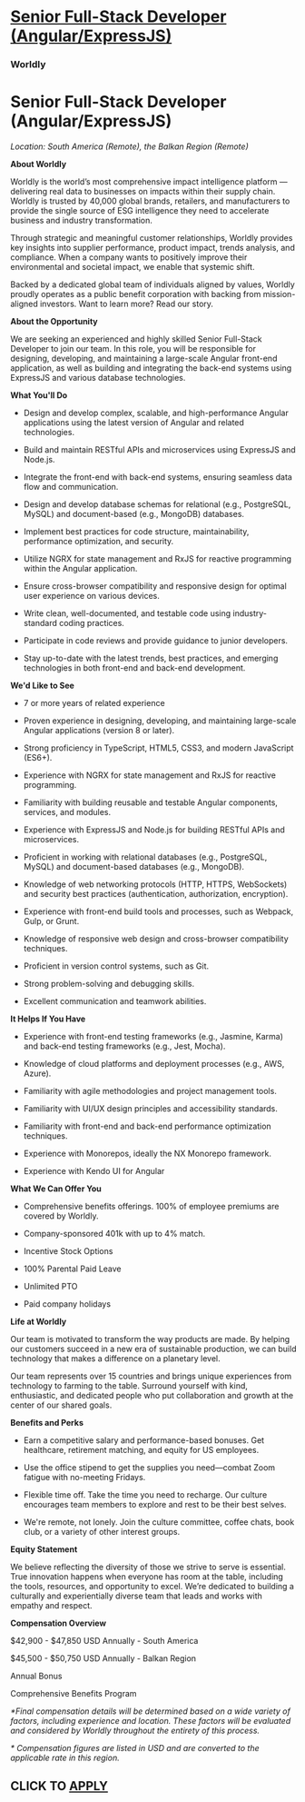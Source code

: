 # [Senior Full-Stack Developer (Angular/ExpressJS)](https://www.remotewlb.com/apply/senior-full-stack-developer-angular-expressjs)  
### Worldly  
####  

# **Senior Full-Stack Developer (Angular/ExpressJS)**

 _Location: South America (Remote), the Balkan Region (Remote)_

 **About Worldly**

Worldly is the world’s most comprehensive impact intelligence platform — delivering real data to businesses on impacts within their supply chain. Worldly is trusted by 40,000 global brands, retailers, and manufacturers to provide the single source of ESG intelligence they need to accelerate business and industry transformation.

Through strategic and meaningful customer relationships, Worldly provides key insights into supplier performance, product impact, trends analysis, and compliance. When a company wants to positively improve their environmental and societal impact, we enable that systemic shift.

Backed by a dedicated global team of individuals aligned by values, Worldly proudly operates as a public benefit corporation with backing from mission-aligned investors. Want to learn more? Read our story.

 **About the Opportunity**

We are seeking an experienced and highly skilled Senior Full-Stack Developer to join our team. In this role, you will be responsible for designing, developing, and maintaining a large-scale Angular front-end application, as well as building and integrating the back-end systems using ExpressJS and various database technologies.

 **What You'll Do**

  * Design and develop complex, scalable, and high-performance Angular applications using the latest version of Angular and related technologies.

  * Build and maintain RESTful APIs and microservices using ExpressJS and Node.js.

  * Integrate the front-end with back-end systems, ensuring seamless data flow and communication.

  * Design and develop database schemas for relational (e.g., PostgreSQL, MySQL) and document-based (e.g., MongoDB) databases.

  * Implement best practices for code structure, maintainability, performance optimization, and security.

  * Utilize NGRX for state management and RxJS for reactive programming within the Angular application.

  * Ensure cross-browser compatibility and responsive design for optimal user experience on various devices.

  * Write clean, well-documented, and testable code using industry-standard coding practices.

  * Participate in code reviews and provide guidance to junior developers.

  * Stay up-to-date with the latest trends, best practices, and emerging technologies in both front-end and back-end development.

 **We'd Like to See**

  * 7 or more years of related experience

  * Proven experience in designing, developing, and maintaining large-scale Angular applications (version 8 or later).

  * Strong proficiency in TypeScript, HTML5, CSS3, and modern JavaScript (ES6+).

  * Experience with NGRX for state management and RxJS for reactive programming.

  * Familiarity with building reusable and testable Angular components, services, and modules.

  * Experience with ExpressJS and Node.js for building RESTful APIs and microservices.

  * Proficient in working with relational databases (e.g., PostgreSQL, MySQL) and document-based databases (e.g., MongoDB).

  * Knowledge of web networking protocols (HTTP, HTTPS, WebSockets) and security best practices (authentication, authorization, encryption).

  * Experience with front-end build tools and processes, such as Webpack, Gulp, or Grunt.

  * Knowledge of responsive web design and cross-browser compatibility techniques.

  * Proficient in version control systems, such as Git.

  * Strong problem-solving and debugging skills.

  * Excellent communication and teamwork abilities.

 **It Helps If You Have**

  * Experience with front-end testing frameworks (e.g., Jasmine, Karma) and back-end testing frameworks (e.g., Jest, Mocha).

  * Knowledge of cloud platforms and deployment processes (e.g., AWS, Azure).

  * Familiarity with agile methodologies and project management tools.

  * Familiarity with UI/UX design principles and accessibility standards.

  * Familiarity with front-end and back-end performance optimization techniques.

  * Experience with Monorepos, ideally the NX Monorepo framework.

  * Experience with Kendo UI for Angular 

**What We Can Offer You**

  * Comprehensive benefits offerings. 100% of employee premiums are covered by Worldly.

  * Company-sponsored 401k with up to 4% match.

  * Incentive Stock Options

  * 100% Parental Paid Leave

  * Unlimited PTO 

  * Paid company holidays

 **Life at Worldly**

Our team is motivated to transform the way products are made. By helping our customers succeed in a new era of sustainable production, we can build technology that makes a difference on a planetary level.

Our team represents over 15 countries and brings unique experiences from technology to farming to the table. Surround yourself with kind, enthusiastic, and dedicated people who put collaboration and growth at the center of our shared goals.

**Benefits and Perks**

  * Earn a competitive salary and performance-based bonuses. Get healthcare, retirement matching, and equity for US employees.

  * Use the office stipend to get the supplies you need—combat Zoom fatigue with no-meeting Fridays.

  * Flexible time off. Take the time you need to recharge. Our culture encourages team members to explore and rest to be their best selves.

  * We're remote, not lonely. Join the culture committee, coffee chats, book club, or a variety of other interest groups.

 **Equity Statement**

We believe reflecting the diversity of those we strive to serve is essential. True innovation happens when everyone has room at the table, including the tools, resources, and opportunity to excel. We’re dedicated to building a culturally and experientially diverse team that leads and works with empathy and respect.

**Compensation Overview**

$42,900 - $47,850 USD Annually - South America

$45,500 - $50,750 USD Annually - Balkan Region

Annual Bonus

Comprehensive Benefits Program

 _*Final compensation details will be determined based on a wide variety of factors, including experience and location. These factors will be evaluated and considered by Worldly throughout the entirety of this process._

 _* Compensation figures are listed in USD and are converted to the applicable rate in this region._

  
## CLICK TO [APPLY](https://www.remotewlb.com/apply/senior-full-stack-developer-angular-expressjs)

